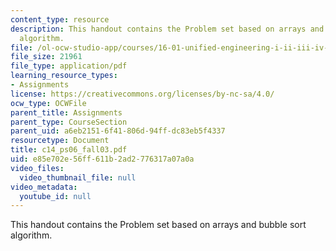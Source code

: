 ```yaml
---
content_type: resource
description: This handout contains the Problem set based on arrays and bubble sort
  algorithm.
file: /ol-ocw-studio-app/courses/16-01-unified-engineering-i-ii-iii-iv-fall-2005-spring-2006/e85e702e56ff611b2ad2776317a07a0a_c14_ps06_fall03.pdf
file_size: 21961
file_type: application/pdf
learning_resource_types:
- Assignments
license: https://creativecommons.org/licenses/by-nc-sa/4.0/
ocw_type: OCWFile
parent_title: Assignments
parent_type: CourseSection
parent_uid: a6eb2151-6f41-806d-94ff-dc83eb5f4337
resourcetype: Document
title: c14_ps06_fall03.pdf
uid: e85e702e-56ff-611b-2ad2-776317a07a0a
video_files:
  video_thumbnail_file: null
video_metadata:
  youtube_id: null
---
```

This handout contains the Problem set based on arrays and bubble sort algorithm.